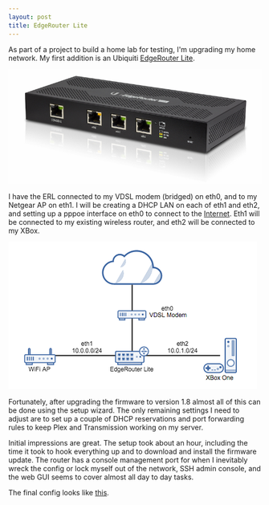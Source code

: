 ```yaml
---
layout: post
title: EdgeRouter Lite 
---
```


As part of a project to build a home lab for testing, I'm upgrading my home network. My first addition is an Ubiquiti [EdgeRouter Lite](https://www.ubnt.com/edgemax/edgerouter-lite/).

![EdgeRouter Lite ERLite-3](/assets/images/posts/edgerouter-lite-angle.jpg)

I have the ERL connected to my VDSL modem (bridged) on eth0, and to my Netgear AP on eth1. I will be creating a DHCP LAN on each of eth1 and eth2, and setting up a pppoe interface on eth0 to connect to the [Internet](https://www.spark.co.nz/help/internet-email/getstarted/broadband-settings-for-third-party-modems/). Eth1 will be connected to my existing wireless router, and eth2 will be connected to my XBox.

![Diagram](/assets/images/posts/home-network-v1.png)

Fortunately, after upgrading the firmware to version 1.8 almost all of this can be done using the setup wizard. The only remaining settings I need to adjust are to set up a couple of DHCP reservations and port forwarding rules to keep Plex and Transmission working on my server.

Initial impressions are great. The setup took about an hour, including the time it took to hook everything up and to download and install the firmware update. The router has a console management port for when I inevitably wreck the config or lock myself out of the network, SSH admin console, and the web GUI seems to cover almost all day to day tasks.

The final config looks like [this](https://gist.github.com/tom-henderson/9174ab42588e778b2074).